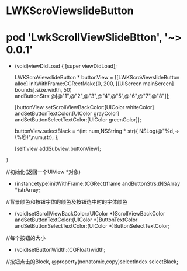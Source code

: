 
# LWKScroViewslideButton
# pod 'LwkScrollViewSlideBtton', '~> 0.0.1'
- (void)viewDidLoad {
    [super viewDidLoad];
    
    LWKScroViewslideButton * buttonView = [[LWKScroViewslideButton alloc] initWithFrame:CGRectMake(0, 200, [[UIScreen mainScreen] bounds].size.width, 50) andButtonStrs:@[@"1",@"2",@"3",@"4",@"5",@"6",@"7",@"8"]];
    
    [buttonView setScrollViewBackColor:[UIColor whiteColor] andSetButtonTextColor:[UIColor grayColor] andSetButtonSelectTextColor:[UIColor greenColor]];
    
    buttonView.selectBlack = ^(int num,NSString * str){
        NSLog(@"%d,->(%@)",num,str);
    };
    
    [self.view addSubview:buttonView];
    
}



//初始化(返回一个UIView *对象)
- (instancetype)initWithFrame:(CGRect)frame andButtonStrs:(NSArray *)strArray;

//背景颜色和按钮字体的颜色及按钮选中时的字体颜色
- (void)setScrollViewBackColor:(UIColor *)ScrollViewBackColor andSetButtonTextColor:(UIColor *)ButtonTextColor 
andSetButtonSelectTextColor:(UIColor *)ButtonSelectTextColor;

//每个按钮的大小
- (void)setButtonWidth:(CGFloat)width;

//按钮点击的Block,
@property(nonatomic,copy)selectIndex selectBlack;
